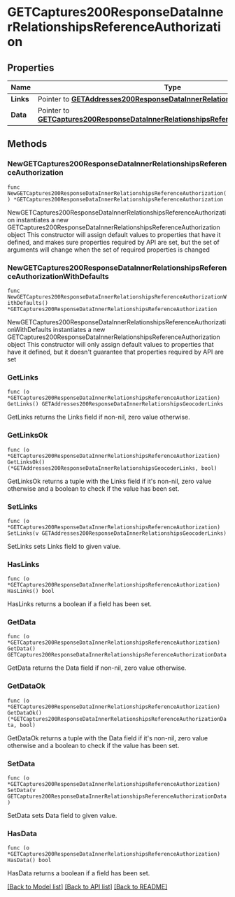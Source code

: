 # GETCaptures200ResponseDataInnerRelationshipsReferenceAuthorization

## Properties

Name | Type | Description | Notes
------------ | ------------- | ------------- | -------------
**Links** | Pointer to [**GETAddresses200ResponseDataInnerRelationshipsGeocoderLinks**](GETAddresses200ResponseDataInnerRelationshipsGeocoderLinks.md) |  | [optional] 
**Data** | Pointer to [**GETCaptures200ResponseDataInnerRelationshipsReferenceAuthorizationData**](GETCaptures200ResponseDataInnerRelationshipsReferenceAuthorizationData.md) |  | [optional] 

## Methods

### NewGETCaptures200ResponseDataInnerRelationshipsReferenceAuthorization

`func NewGETCaptures200ResponseDataInnerRelationshipsReferenceAuthorization() *GETCaptures200ResponseDataInnerRelationshipsReferenceAuthorization`

NewGETCaptures200ResponseDataInnerRelationshipsReferenceAuthorization instantiates a new GETCaptures200ResponseDataInnerRelationshipsReferenceAuthorization object
This constructor will assign default values to properties that have it defined,
and makes sure properties required by API are set, but the set of arguments
will change when the set of required properties is changed

### NewGETCaptures200ResponseDataInnerRelationshipsReferenceAuthorizationWithDefaults

`func NewGETCaptures200ResponseDataInnerRelationshipsReferenceAuthorizationWithDefaults() *GETCaptures200ResponseDataInnerRelationshipsReferenceAuthorization`

NewGETCaptures200ResponseDataInnerRelationshipsReferenceAuthorizationWithDefaults instantiates a new GETCaptures200ResponseDataInnerRelationshipsReferenceAuthorization object
This constructor will only assign default values to properties that have it defined,
but it doesn't guarantee that properties required by API are set

### GetLinks

`func (o *GETCaptures200ResponseDataInnerRelationshipsReferenceAuthorization) GetLinks() GETAddresses200ResponseDataInnerRelationshipsGeocoderLinks`

GetLinks returns the Links field if non-nil, zero value otherwise.

### GetLinksOk

`func (o *GETCaptures200ResponseDataInnerRelationshipsReferenceAuthorization) GetLinksOk() (*GETAddresses200ResponseDataInnerRelationshipsGeocoderLinks, bool)`

GetLinksOk returns a tuple with the Links field if it's non-nil, zero value otherwise
and a boolean to check if the value has been set.

### SetLinks

`func (o *GETCaptures200ResponseDataInnerRelationshipsReferenceAuthorization) SetLinks(v GETAddresses200ResponseDataInnerRelationshipsGeocoderLinks)`

SetLinks sets Links field to given value.

### HasLinks

`func (o *GETCaptures200ResponseDataInnerRelationshipsReferenceAuthorization) HasLinks() bool`

HasLinks returns a boolean if a field has been set.

### GetData

`func (o *GETCaptures200ResponseDataInnerRelationshipsReferenceAuthorization) GetData() GETCaptures200ResponseDataInnerRelationshipsReferenceAuthorizationData`

GetData returns the Data field if non-nil, zero value otherwise.

### GetDataOk

`func (o *GETCaptures200ResponseDataInnerRelationshipsReferenceAuthorization) GetDataOk() (*GETCaptures200ResponseDataInnerRelationshipsReferenceAuthorizationData, bool)`

GetDataOk returns a tuple with the Data field if it's non-nil, zero value otherwise
and a boolean to check if the value has been set.

### SetData

`func (o *GETCaptures200ResponseDataInnerRelationshipsReferenceAuthorization) SetData(v GETCaptures200ResponseDataInnerRelationshipsReferenceAuthorizationData)`

SetData sets Data field to given value.

### HasData

`func (o *GETCaptures200ResponseDataInnerRelationshipsReferenceAuthorization) HasData() bool`

HasData returns a boolean if a field has been set.


[[Back to Model list]](../README.md#documentation-for-models) [[Back to API list]](../README.md#documentation-for-api-endpoints) [[Back to README]](../README.md)


